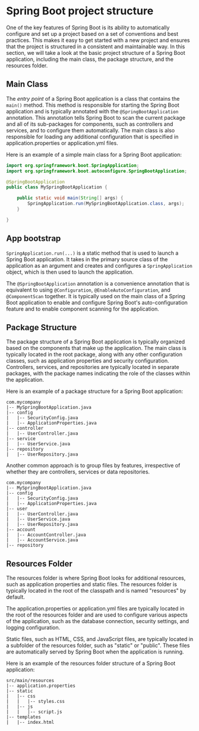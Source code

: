 # Spring Boot project structure

One of the key features of Spring Boot is its ability to automatically configure and set up a project based on a set of conventions and best practices. This makes it easy to get started with a new project and ensures that the project is structured in a consistent and maintainable way. In this section, we will take a look at the basic project structure of a Spring Boot application, including the main class, the package structure, and the resources folder.

## Main Class

The _entry point_ of a Spring Boot application is a class that contains the `main()` method. This method is responsible for starting the Spring Boot application and is typically annotated with the `@SpringBootApplication` annotation. This annotation tells Spring Boot to scan the current package and all of its sub-packages for components, such as controllers and services, and to configure them automatically. The main class is also responsible for loading any additional configuration that is specified in application.properties or application.yml files.

Here is an example of a simple main class for a Spring Boot application:

```java
import org.springframework.boot.SpringApplication;
import org.springframework.boot.autoconfigure.SpringBootApplication;

@SpringBootApplication
public class MySpringBootApplication {

    public static void main(String[] args) {
        SpringApplication.run(MySpringBootApplication.class, args);
    }

}
```

## App bootstrap

`SpringApplication.run(...)` is a static method that is used to launch a Spring Boot application. It takes in the primary source class of the application as an argument and creates and configures a `SpringApplication` object, which is then used to launch the application.

The `@SpringBootApplication` annotation is a convenience annotation that is equivalent to using `@Configuration`, `@EnableAutoConfiguration`, and `@ComponentScan` together. It is typically used on the main class of a Spring Boot application to enable and configure Spring Boot's auto-configuration feature and to enable component scanning for the application.

## Package Structure

The package structure of a Spring Boot application is typically organized based on the components that make up the application. The main class is typically located in the root package, along with any other configuration classes, such as application properties and security configuration. Controllers, services, and repositories are typically located in separate packages, with the package names indicating the role of the classes within the application.

Here is an example of a package structure for a Spring Boot application:

```
com.mycompany
|-- MySpringBootApplication.java
|-- config
|   |-- SecurityConfig.java
|   |-- ApplicationProperties.java
|-- controller
|   |-- UserController.java
|-- service
|   |-- UserService.java
|-- repository
|   |-- UserRepository.java
```

Another common approach is to group files by features, irrespective of whether they are controllers, services or data repositories.

```
com.mycompany
|-- MySpringBootApplication.java
|-- config
|   |-- SecurityConfig.java
|   |-- ApplicationProperties.java
|-- user
|   |-- UserController.java
|   |-- UserService.java
|   |-- UserRepository.java
|-- account
|   |-- AccountController.java
|   |-- AccountService.java
|-- repository
```

## Resources Folder

The resources folder is where Spring Boot looks for additional resources, such as application properties and static files. The resources folder is typically located in the root of the classpath and is named "resources" by default.

The application.properties or application.yml files are typically located in the root of the resources folder and are used to configure various aspects of the application, such as the database connection, security settings, and logging configuration.

Static files, such as HTML, CSS, and JavaScript files, are typically located in a subfolder of the resources folder, such as "static" or "public". These files are automatically served by Spring Boot when the application is running.

Here is an example of the resources folder structure of a Spring Boot application:

```
src/main/resources
|-- application.properties
|-- static
|   |-- css
|   |   |-- styles.css
|   |-- js
|   |   |-- script.js
|-- templates
|   |-- index.html
```
